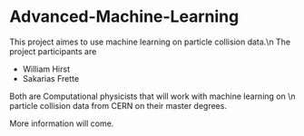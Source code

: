 # Advanced-Machine-Learning

This project aimes to use machine learning on particle collision data.\n
The project participants are 
* William Hirst 
* Sakarias Frette

Both are Computational physicists that will work with machine learning on \n
particle collision data from CERN on their master degrees. 

More information will come. 
